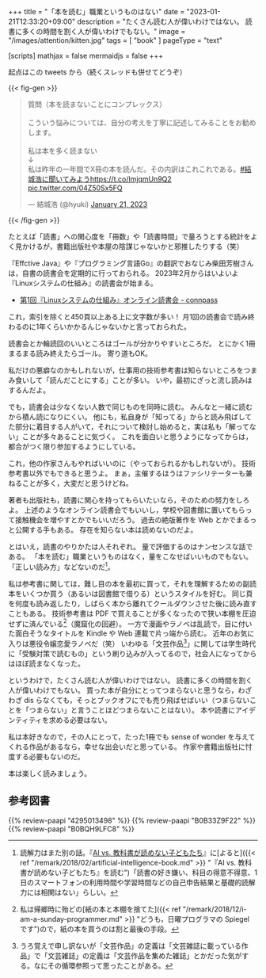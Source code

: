 +++
title = "「本を読む」職業というものはない"
date =  "2023-01-21T12:33:20+09:00"
description = "たくさん読む人が偉いわけではない。 読書に多くの時間を割く人が偉いわけでもない。"
image = "/images/attention/kitten.jpg"
tags = [ "book" ]
pageType = "text"

[scripts]
  mathjax = false
  mermaidjs = false
+++

起点はこの tweets から（続くスレッドも併せてどうぞ）

{{< fig-gen >}}
<blockquote class="twitter-tweet"><p lang="ja" dir="ltr">質問（本を読まないことにコンプレックス）<br><br>こういう悩みについては、自分の考えを丁寧に記述してみることをお勧めします。<br><br>私は本を多く読まない<br>↓<br>私は昨年の一年間でX冊の本を読んだ。その内訳はこれこれである。<a href="https://twitter.com/hashtag/%E7%B5%90%E5%9F%8E%E6%B5%A9%E3%81%AB%E8%81%9E%E3%81%84%E3%81%A6%E3%81%BF%E3%82%88%E3%81%86?src=hash&amp;ref_src=twsrc%5Etfw">#結城浩に聞いてみよう</a><a href="https://t.co/ImjqmUn9Q2">https://t.co/ImjqmUn9Q2</a> <a href="https://t.co/04Z50Sx5FQ">pic.twitter.com/04Z50Sx5FQ</a></p>&mdash; 結城浩 (@hyuki) <a href="https://twitter.com/hyuki/status/1616586511130198017?ref_src=twsrc%5Etfw">January 21, 2023</a></blockquote>
{{< /fig-gen >}}

たとえば「読書」への関心度を「冊数」や「読書時間」で量ろうとする統計をよく見かけるが，書籍出版社や本屋の陰謀じゃないかと邪推したりする（笑）

『Effctive Java』や『プログラミング言語Go』の翻訳でおなじみ柴田芳樹さんは，自書の読書会を定期的に行っておられる。
2023年2月からはいよいよ『Linuxシステムの仕組み』の読書会が始まる。

- [第1回『Linuxシステムの仕組み』オンライン読書会 - connpass](https://technical-book-reading-2.connpass.com/event/272189/)

これ，索引を除くと450頁以上ある上に文字数が多い！ 月1回の読書会で読み終わるのに1年くらいかかるんじゃないかと言っておられた。

読書会とか輪読回のいいところはゴールが分かりやすいところだ。
とにかく1冊まるまる読み終えたらゴール。
寄り道もOK。

私だけの悪癖なのかもしれないが，仕事用の技術参考書は知らないところをつまみ食いして「読んだことにする」ことが多い。
いや，最初にざっと流し読みはするんだよ。

でも，読書会は少なくない人数で同じものを同時に読む。
みんなと一緒に読むから積ん読になりにくい。
他にも，私自身が「知ってる」からと読み飛ばしてた部分に着目する人がいて，それについて検討し始めると，実は私も「解ってない」ことが多々あることに気づく。
これを面白いと思うようになってからは，都合がつく限り参加するようにしている。

これ，他の作家さんもやればいいのに（やっておられるかもしれないが）。
技術参考書以外でもできると思うよ。
まぁ，主催するほうはファシリテーターも兼ねることが多く，大変だと思うけどね。

著者も出版社も，読書に関心を持ってもらいたいなら，そのための努力をしろよ。
上述のようなオンライン読書会でもいいし，学校や図書館に置いてもらって接触機会を増やすとかでもいいだろう。
過去の絶版著作を Web とかでまるっと公開する手もある。
存在を知らない本は読めないのだよ。

とはいえ，読書のやりかたは人それぞれ。
量で評価するのはナンセンスな話である。
「本を読む」職業というものはなく，量をこなせばいいものでもない。
「正しい読み方」などないのだ[^rb1]。

[^rb1]: 読解力はまた別の話。『[AI vs. 教科書が読めない子どもたち](https://www.amazon.co.jp/dp/B0791XCYQG?tag=baldandersinf-22&linkCode=ogi&th=1&psc=1)』に[よると]({{< ref "/remark/2018/02/artificial-intelligence-book.md" >}} "『AI vs. 教科書が読めない子どもたち』を読む")「読書の好き嫌い、科目の得意不得意、1日のスマートフォンの利用時間や学習時間などの自己申告結果と基礎的読解力には相関はない」らしい。

私は参考書に関しては，難し目の本を最初に買って，それを理解するための副読本をいくつか買う（あるいは図書館で借りる）というスタイルを好む。
同じ頁を何度も読み返したり，しばらく本から離れてクールダウンさせた後に読み直すこともある。
技術参考書は PDF で買えることが多くなったので狭い本棚を圧迫せずに済んでいる[^bs1]（魔窟化の回避）。
一方で漫画やラノベは乱読で，目に付いた面白そうなタイトルを Kindle や Web 連載で片っ端から読む。
近年のお気に入りは悪役令嬢恋愛ラノベだ（笑） いわゆる「文芸作品[^b1]」に関しては学生時代に「受験対策で読むもの」という刷り込みが入ってるので，社会人になってからはほぼ読まなくなった。

[^bs1]: 私は帰郷時に殆どの[紙の本と本棚を捨てた]({{< ref "/remark/2018/12/i-am-a-sunday-programmer.md" >}} "どうも，日曜プログラマの Spiegel です")ので，紙の本を買うのは割と最後の手段。
[^b1]: うろ覚えで申し訳ないが「文芸作品」の定義は「文芸雑誌に載っている作品」で「文芸雑誌」の定義は「文芸作品を集めた雑誌」とかだった気がする。なにその循環参照って思ったことがある。

というわけで，たくさん読む人が偉いわけではない。
読書に多くの時間を割く人が偉いわけでもない。
買った本が自分にとってつまらないと思うなら，わざわざ dis らなくても，そっとブックオフにでも売り飛ばせばいい（つまらないことを「つまらない」と言うことほどつまらないことはない）。
本や読書にアイデンティティを求める必要はない。

私は本好きなので，その人にとって，たった1冊でも sense of wonder を与えてくれる作品があるなら，幸せな出会いだと思っている。
作家や書籍出版社に忖度する必要もないのだ。

本は楽しく読みましょう。

## 参考図書

{{% review-paapi "4295013498" %}} <!-- Linuxシステムの仕組み -->
{{% review-paapi "B0B33Z9F22" %}} <!-- 残り一日で破滅フラグ全部へし折ります -->
{{% review-paapi "B0BQH9LFC8" %}} <!-- 悪役令嬢になんかなりません -->
